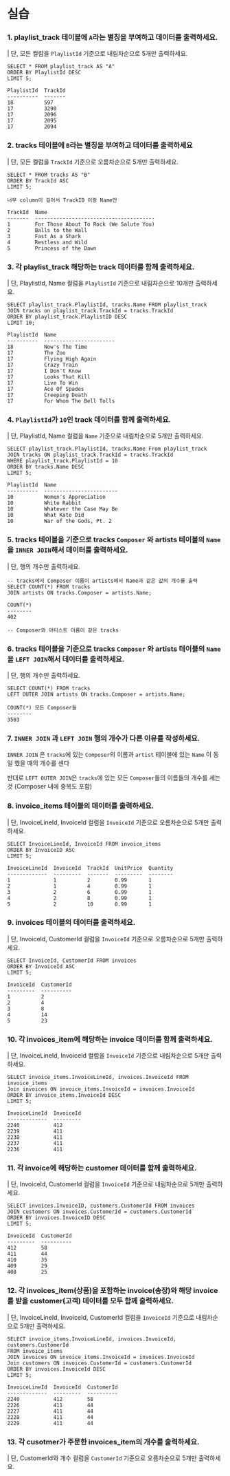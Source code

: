 # 실습

### 1. playlist_track 테이블에 `A`라는 별칭을 부여하고 데이터를 출력하세요.

| 단, 모든 컬럼을 `PlaylistId` 기준으로 내림차순으로 5개만 출력하세요.

```sqlite
SELECT * FROM playlist_track AS "A"
ORDER BY PlaylistId DESC
LIMIT 5;
```

```sqlite
PlaylistId  TrackId
----------  -------
18          597
17          3290
17          2096
17          2095
17          2094
```



### 2. tracks 테이블에 `B`라는 별칭을 부여하고 데이터를 출력하세요

| 단, 모든 컬럼을 `TrackId` 기준으로 오름차순으로 5개만 출력하세요.

```sqlite
SELECT * FROM tracks AS "B"
ORDER BY TrackId ASC
LIMIT 5;
```

```sqlite
너무 column이 길어서 TrackID 이랑 Name만

TrackId  Name
-------  ---------------------------------------
1        For Those About To Rock (We Salute You)
2        Balls to the Wall
3        Fast As a Shark
4        Restless and Wild
5        Princess of the Dawn
```



### 3. 각 playlist_track 해당하는 track 데이터를 함께 출력하세요.

| 단, PlaylistId, Name 컬럼을 `PlaylistId` 기준으로 내림차순으로 10개만 출력하세요. 

```sqlite
SELECT playlist_track.PlaylistId, tracks.Name FROM playlist_track
JOIN tracks on playlist_track.TrackId = tracks.TrackId
ORDER BY playlist_track.PlaylistID DESC
LIMIT 10;
```

```sqlite
PlaylistId  Name
----------  -----------------------
18          Now's The Time
17          The Zoo
17          Flying High Again
17          Crazy Train
17          I Don't Know
17          Looks That Kill
17          Live To Win
17          Ace Of Spades
17          Creeping Death
17          For Whom The Bell Tolls
```



### 4. `PlaylistId`가 `10`인 track 데이터를 함께 출력하세요. 

| 단, PlaylistId, Name 컬럼을 `Name` 기준으로 내림차순으로 5개만 출력하세요.

```sqlite
SELECT playlist_track.PlaylistId, tracks.Name From playlist_track
JOIN tracks ON playlist_track.TrackId = tracks.TrackId
WHERE playlist_track.PlaylistId = 10
ORDER BY tracks.Name DESC
LIMIT 5;
```

```sqlite
PlaylistId  Name
----------  ------------------------
10          Women's Appreciation
10          White Rabbit
10          Whatever the Case May Be
10          What Kate Did
10          War of the Gods, Pt. 2
```



### 5. tracks 테이블을 기준으로 tracks `Composer` 와 artists 테이블의 `Name`을 `INNER JOIN`해서 데이터를 출력하세요.

| 단, 행의 개수만 출력하세요.

```sqlite
-- tracks에서 Composer 이름이 artists에서 Name과 같은 값의 개수를 출력
SELECT COUNT(*) FROM tracks
JOIN artists ON tracks.Composer = artists.Name;
```

```sqlite
COUNT(*)
--------
402

-- Composer와 아티스트 이름이 같은 tracks
```



### 6. tracks 테이블을 기준으로 tracks `Composer` 와 artists 테이블의 `Name`을 `LEFT JOIN`해서 데이터를 출력하세요.

| 단, 행의 개수만 출력하세요.

```sqlite
SELECT COUNT(*) FROM tracks
LEFT OUTER JOIN artists ON tracks.Composer = artists.Name;
```

```sqlite
COUNT(*) 모든 Composer들
--------
3503
```



### 7. `INNER JOIN` 과 `LEFT JOIN` 행의 개수가 다른 이유를 작성하세요.

`INNER JOIN` 은 `tracks`에 있는 `Composer`의 이름과 `artist` 테이블에 있는 `Name` 이 동일 했을 때의 개수를 센다

반대로 `LEFT OUTER JOIN`은 `tracks`에 있는 모든 `Composer`들의 이름들의 개수를 세는 것 (Composer 내에 중복도 포함) 



### 8. invoice_items 테이블의 데이터를 출력하세요.

| 단, InvoiceLineId, InvoiceId 컬럼을 `InvoiceId` 기준으로 오름차순으로 5개만 출력하세요.

```sqlite
SELECT InvoiceLineId, InvoiceId FROM invoice_items
ORDER BY InvoiceID ASC
LIMIT 5;
```

```sqlite
InvoiceLineId  InvoiceId  TrackId  UnitPrice  Quantity
-------------  ---------  -------  ---------  --------
1              1          2        0.99       1
2              1          4        0.99       1
3              2          6        0.99       1
4              2          8        0.99       1
5              2          10       0.99       1
```



### 9. invoices 테이블의 데이터를 출력하세요.

| 단, InvoiceId, CustomerId 컬럼을 `InvoiceId` 기준으로 오름차순으로 5개만 출력하세요.

```sqlite
SELECT InvoiceId, CustomerId FROM invoices
ORDER BY InvoiceId ASC
LIMIT 5;
```

```sqlite
InvoiceId  CustomerId
---------  ----------
1          2
2          4
3          8
4          14
5          23
```



### 10. 각 invoices_item에 해당하는 invoice 데이터를 함께 출력하세요.

| 단, InvoiceLineId, InvoiceId 컬럼을 `InvoiceId` 기준으로 내림차순으로 5개만 출력하세요.

```sqlite
SELECT invoice_items.InvoiceLineId, invoices.InvoiceId FROM invoice_items
Join invoices ON invoice_items.InvoiceId = invoices.InvoiceId
ORDER BY invoice_items.InvoiceId DESC
LIMIT 5;
```

```sqlite
InvoiceLineId  InvoiceId
-------------  ---------
2240           412
2239           411
2238           411
2237           411
2236           411
```



### 11. 각 invoice에 해당하는 customer 데이터를 함께 출력하세요.

| 단, InvoiceId, CustomerId 컬럼을 `InvoiceId` 기준으로 내림차순으로 5개만 출력하세요.

```sqlite
SELECT invoices.InvoiceID, customers.CustomerId FROM invoices
JOIN customers ON invoices.CustomerId = customers.CustomerId
ORDER BY invoices.InvoiceID DESC
LIMIT 5;
```

```sqlite
InvoiceId  CustomerId
---------  ----------
412        58
411        44
410        35
409        29
408        25
```



### 12. 각 invoices_item(상품)을 포함하는 invoice(송장)와 해당 invoice를 받을 customer(고객) 데이터를 모두 함께 출력하세요.

| 단, InvoiceLineId, InvoiceId, CustomerId 컬럼을 `InvoiceId` 기준으로 내림차순으로 5개만 출력하세요.

```sqlite
SELECT invoice_items.InvoiceLineId, invoices.InvoiceId, customers.CustomerId
FROM invoice_items
JOIN invoices ON invoice_items.InvoiceId = invoices.InvoiceId
Join customers ON invoices.CustomerId = customers.CustomerId
ORDER BY invoices.InvoiceId DESC
LIMIT 5;
```

```sqlite
InvoiceLineId  InvoiceId  CustomerId
-------------  ---------  ----------
2240           412        58
2226           411        44
2227           411        44
2228           411        44
2229           411        44
```



### 13. 각 cusotmer가 주문한 invoices_item의 개수를 출력하세요.

| 단, CustomerId와 개수 컬럼을 `CustomerId` 기준으로 오름차순으로 5개만 출력하세요.
```sqlite

```

```sqlite
```

